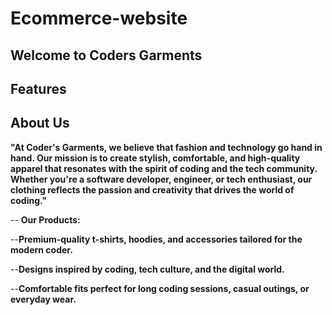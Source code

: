 # Ecommerce-website

## Welcome to **Coders Garments**

## Features

## About Us

**"At Coder's Garments, we believe that fashion and technology go hand in hand. Our mission is to create stylish, comfortable, and high-quality apparel that resonates with the spirit of coding and the tech community. Whether you're a software developer, engineer, or tech enthusiast, our clothing reflects the passion and creativity that drives the world of coding."**

-- **Our Products:**

--**Premium-quality t-shirts, hoodies, and accessories tailored for the modern coder.**

--**Designs inspired by coding, tech culture, and the digital world.**

--**Comfortable fits perfect for long coding sessions, casual outings, or everyday wear.**
